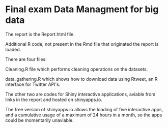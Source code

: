 # Final exam Data Managment for big data

The report is the Report.html file.

Additional R code, not present in the Rmd file that originated the report is loaded.

There are four files: 

Cleaning.R file which performs cleaning operations on the datasets. 

data_gathering.R which shows how to download data using Rtweet, an R interface for Twitter API's.

The other two are codes for Shiny interactive applications, aviable from links in the report and hosted on shinyapps.io.

The free version of shinyapps.io allows the loading of five interactive apps, and a cumulative usage of a maximum of 24 hours in a month, so the apps could be momentarily unaviable.

